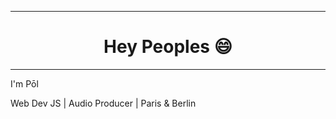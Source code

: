 <hr>
<h1 style="text-align:center;"> Hey Peoples 😄 </h1>
<hr>
<p>I'm Pōl</p>
<p>Web Dev JS | Audio Producer | Paris & Berlin</p>

<!--
**Polseznec/Polseznec** is a ✨ _special_ ✨ repository because its `README.md` (this file) appears on your GitHub profile.

Here are some ideas to get you started:

- 🔭 I’m currently working on ...
- 🌱 I’m currently learning ...
- 👯 I’m looking to collaborate on ...
- 🤔 I’m looking for help with ...
- 💬 Ask me about ...
- 📫 How to reach me: ...
- 😄 Pronouns: ...
- ⚡ Fun fact: ...
-->

